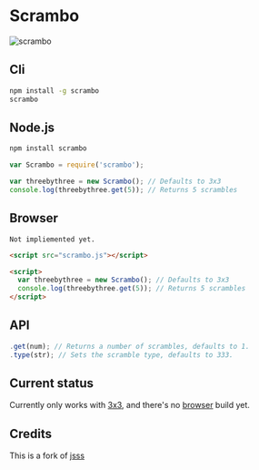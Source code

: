 # Scrambo
![scrambo](http://rawgithub.com/nickcolley/scrambo/master/scrambo.svg)


## Cli
```bash
npm install -g scrambo
scrambo
```

## Node.js
```bash
npm install scrambo
```
```javascript
var Scrambo = require('scrambo');

var threebythree = new Scrambo(); // Defaults to 3x3
console.log(threebythree.get(5)); // Returns 5 scrambles
```

## Browser
```Not impliemented yet.```
```html
<script src="scrambo.js"></script>

<script>
  var threebythree = new Scrambo(); // Defaults to 3x3
  console.log(threebythree.get(5)); // Returns 5 scrambles
</script>
```

## API
```javascript
.get(num); // Returns a number of scrambles, defaults to 1.
.type(str); // Sets the scramble type, defaults to 333.
```

## Current status
Currently only works with [3x3](https://github.com/nickcolley/scrambo/issues/6), and there's no [browser](https://github.com/nickcolley/scrambo/issues/1) build yet.  

## Credits
This is a fork of [jsss](https://github.com/cubing/jsss)
